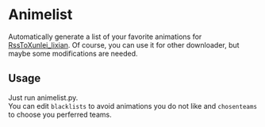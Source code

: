 # Animelist
Automatically generate a list of your favorite animations for [RssToXunlei_lixian](https://github.com/LinusSong/RssToXunlei_lixian).
Of course, you can use it for other downloader, but maybe some modifications are needed.
## Usage
Just run animelist.py.  
You can edit `blacklists` to avoid animations you do not like and `chosenteams` to choose you perferred teams.
